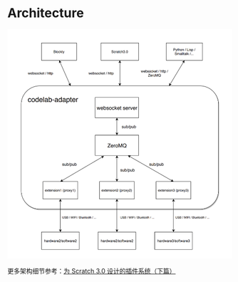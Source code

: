 # Architecture
![](/img/codelab-adapter_35cfa251.png)


更多架构细节参考：<a href="https://wwj718.github.io/scratch3-plugin-2.html" target="_blank">为 Scratch 3.0 设计的插件系统（下篇）</a>
